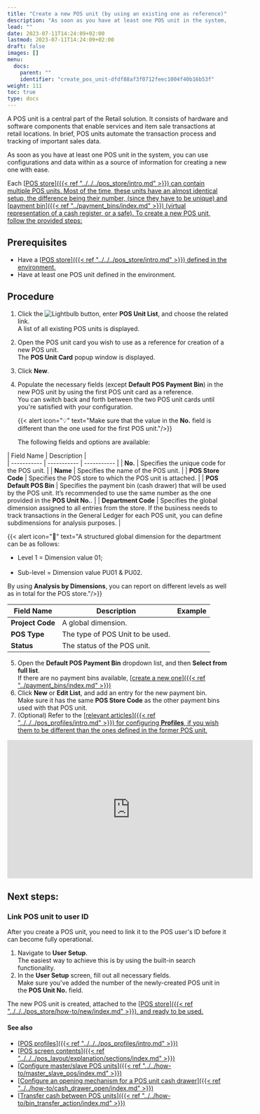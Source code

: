 ```yaml
---
title: "Create a new POS unit (by using an existing one as reference)"
description: "As soon as you have at least one POS unit in the system, you can use configurations and data within as a source of information for creating a new one with ease."
lead: ""
date: 2023-07-11T14:24:09+02:00
lastmod: 2023-07-11T14:24:09+02:00
draft: false
images: []
menu:
  docs:
    parent: ""
    identifier: "create_pos_unit-dfdf88af3f0712feec1004f40b16b53f"
weight: 111
toc: true
type: docs
---
```


A POS unit is a central part of the Retail solution. It consists of hardware and software components that enable services and item sale transactions at retail locations. In brief, POS units automate the transaction process and tracking of important sales data.

As soon as you have at least one POS unit in the system, you can use configurations and data within as a source of information for creating a new one with ease. 

Each [<ins>POS store<ins>]({{< ref "../../../pos_store/intro.md" >}}) can contain multiple POS units. Most of the time, these units have an almost identical setup, the difference being their number, (since they have to be unique) and [<ins>payment bin<ins>]({{< ref "../payment_bins/index.md" >}}) (virtual representation of a cash register, or a safe). To create a new POS unit, follow the provided steps:

## Prerequisites

 - Have a [<ins>POS store<ins>]({{< ref "../../../pos_store/intro.md" >}}) defined in the environment.
 - Have at least one POS unit defined in the environment.

## Procedure

1. Click the ![Lightbulb](Lightbulb_icon.PNG) button, enter **POS Unit List**, and choose the related link.     
   A list of all existing POS units is displayed.  
2. Open the POS unit card you wish to use as a reference for creation of a new POS unit.     
   The **POS Unit Card** popup window is displayed.
3. Click **New**.
4. Populate the necessary fields (except **Default POS Payment Bin**) in the new POS unit by using the first POS unit card as a reference.    
   You can switch back and forth between the two POS unit cards until you're satisfied with your configuration.

    {{< alert icon="💡" text="Make sure that the value in the <b>No.</b> field is different than the one used for the first POS unit."/>}}

    The following fields and options are available:

| Field Name      | Description |  
| ----------- | ----------- | ----------- |
| **No.** | Specifies the unique code for the POS unit. | 
| **Name** | Specifies the name of the POS unit. | 
| **POS Store Code** | Specifies the POS store to which the POS unit is attached. | 
| **POS Default POS Bin** | Specifies the payment bin (cash drawer) that will be used by the POS unit. It’s recommended to use the same number as the one provided in the **POS Unit No.**. |
| **Department Code** | Specifies the global dimension assigned to all entries from the store. If the business needs to track transactions in the General Ledger for each POS unit, you can define subdimensions for analysis purposes. | 

{{< alert icon="📝" text="A structured global dimension for the department can be as follows: <br/> <ul> <li> Level 1 = Dimension value 01; </li> <br/> <li> Sub-level = Dimension value PU01 & PU02. </li> </ul> By using <b>Analysis by Dimensions</b>, you can report on different levels as well as in total for the POS store."/>}}

| Field Name      | Description |   Example    |
| ----------- | ----------- | ----------- |
| **Project Code** | A global dimension. | 
| **POS Type** | The type of POS Unit to be used.  | 
| **Status** | The status of the POS unit. | 


5. Open the **Default POS Payment Bin** dropdown list, and then **Select from full list**.       
   If there are no payment bins available, [<ins>create a new one<ins>]({{< ref "../payment_bins/index.md" >}})
6. Click **New** or **Edit List**, and add an entry for the new payment bin.    
   Make sure it has the same **POS Store Code** as the other payment bins used with that POS unit.  
7. (Optional) Refer to the [<ins>relevant articles<ins>]({{< ref "../../../pos_profiles/intro.md" >}}) for configuring **Profiles**, if you wish them to be different than the ones defined in the former POS unit.

<iframe width="560" height="315" src="https://www.youtube.com/embed/LLJWAW0QFOc" title="YouTube video player" frameborder="0" allow="accelerometer; autoplay; clipboard-write; encrypted-media; gyroscope; picture-in-picture; web-share" allowfullscreen></iframe>

## Next steps:

### Link POS unit to user ID

After you create a POS unit, you need to link it to the POS user's ID before it can become fully operational.

1. Navigate to **User Setup**.   
   The easiest way to achieve this is by using the built-in search functionality.
2. In the **User Setup** screen, fill out all necessary fields.  
   Make sure you've added the number of the newly-created POS unit in the **POS Unit No.** field.

The new POS unit is created, attached to the [<ins>POS store<ins>]({{< ref "../../../pos_store/how-to/new/index.md" >}}), and ready to be used.

#### See also

- [<ins>POS profiles<ins>]({{< ref "../../../pos_profiles/intro.md" >}})
- [<ins>POS screen contents<ins>]({{< ref "../../../pos_layout/explanation/sections/index.md" >}})
- [<ins>Configure master/slave POS units<ins>]({{< ref "../../how-to/master_slave_pos/index.md" >}})
- [<ins>Configure an opening mechanism for a POS unit cash drawer<ins>]({{< ref "../../how-to/cash_drawer_open/index.md" >}})
- [<ins>Transfer cash between POS units<ins>]({{< ref "../../how-to/bin_transfer_action/index.md" >}})